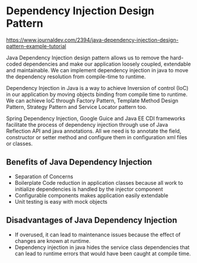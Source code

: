 # Dependency Injection Design Pattern

https://www.journaldev.com/2394/java-dependency-injection-design-pattern-example-tutorial

Java Dependency Injection design pattern allows us to remove the hard-coded dependencies and make our application
loosely coupled, extendable and maintainable. We can implement dependency injection in java to move the dependency
resolution from compile-time to runtime.

Dependency Injection in Java is a way to achieve Inversion of control (IoC) in our application by moving objects binding
from compile time to runtime. We can achieve IoC through Factory Pattern, Template Method Design Pattern, Strategy
Pattern and Service Locator pattern too.

Spring Dependency Injection, Google Guice and Java EE CDI frameworks facilitate the process of dependency injection
through use of Java Reflection API and java annotations. All we need is to annotate the field, constructor or setter
method and configure them in configuration xml files or classes.

## Benefits of Java Dependency Injection

- Separation of Concerns
- Boilerplate Code reduction in application classes because all work to initialize dependencies is handled by the
  injector component
- Configurable components makes application easily extendable
- Unit testing is easy with mock objects

## Disadvantages of Java Dependency Injection

- If overused, it can lead to maintenance issues because the effect of changes are known at runtime.
- Dependency injection in java hides the service class dependencies that can lead to runtime errors that would have been
  caught at compile time.
